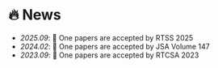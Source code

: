 # 🔥 News

- *2025.09*: 🎉 One papers are accepted by RTSS 2025
- *2024.02*: 🎉 One papers are accepted by JSA Volume 147
- *2023.09*: 🎉 One papers are accepted by RTCSA 2023
